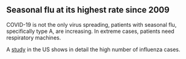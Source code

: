 ## Seasonal flu at its highest rate since 2009

COVID-19 is not the only virus spreading, patients with seasonal flu, specifically type A, are increasing. In extreme cases, patients need respiratory machines.

A [study](https://www.cdc.gov/flu/weekly/#PublicHealthLaboratories) in the US shows in detail the high number of influenza cases.
